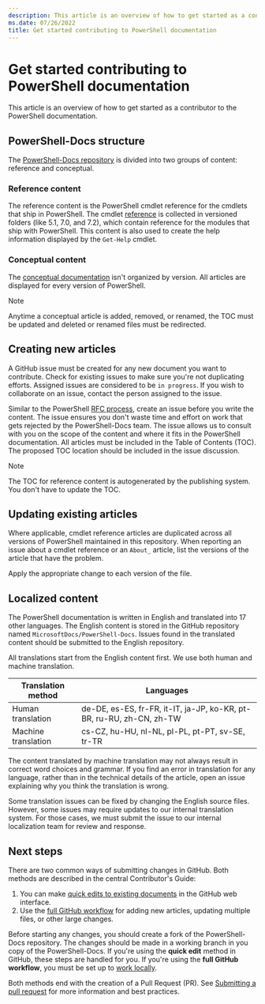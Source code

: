 ```yaml
---
description: This article is an overview of how to get started as a contributor to the PowerShell documentation.
ms.date: 07/26/2022
title: Get started contributing to PowerShell documentation
---
```

# Get started contributing to PowerShell documentation

This article is an overview of how to get started as a contributor to the PowerShell documentation.

## PowerShell-Docs structure

The [PowerShell-Docs repository][1] is divided into two groups of content: reference and
conceptual.

### Reference content

The reference content is the PowerShell cmdlet reference for the cmdlets that ship in PowerShell.
The cmdlet [reference][2] is collected in versioned folders (like 5.1, 7.0, and 7.2), which contain
reference for the modules that ship with PowerShell. This content is also used to create the help
information displayed by the `Get-Help` cmdlet.

### Conceptual content

The [conceptual documentation][3] isn't organized by version. All articles are displayed for every
version of PowerShell.

> [!NOTE]
> Anytime a conceptual article is added, removed, or renamed, the TOC must be updated and deleted or
> renamed files must be redirected.

## Creating new articles

A GitHub issue must be created for any new document you want to contribute. Check for existing
issues to make sure you're not duplicating efforts. Assigned issues are considered to be
`in progress`. If you wish to collaborate on an issue, contact the person assigned to the issue.

Similar to the PowerShell [RFC process][4], create an issue before you write the content. The issue
ensures you don't waste time and effort on work that gets rejected by the PowerShell-Docs team. The
issue allows us to consult with you on the scope of the content and where it fits in the PowerShell
documentation. All articles must be included in the Table of Contents (TOC). The proposed TOC
location should be included in the issue discussion.

> [!NOTE]
> The TOC for reference content is autogenerated by the publishing system. You don't have to update
> the TOC.

## Updating existing articles

Where applicable, cmdlet reference articles are duplicated across all versions of PowerShell
maintained in this repository. When reporting an issue about a cmdlet reference or an `About_`
article, list the versions of the article that have the problem.

Apply the appropriate change to each version of the file.

## Localized content

The PowerShell documentation is written in English and translated into 17 other languages. The
English content is stored in the GitHub repository named `MicrosoftDocs/PowerShell-Docs`. Issues
found in the translated content should be submitted to the English repository.

All translations start from the English content first. We use both human and machine translation.

| Translation method  |                              Languages                               |
| ------------------- | -------------------------------------------------------------------- |
| Human translation   | de-DE, es-ES, fr-FR, it-IT, ja-JP, ko-KR, pt-BR, ru-RU, zh-CN, zh-TW |
| Machine translation | cs-CZ, hu-HU, nl-NL, pl-PL, pt-PT, sv-SE, tr-TR                      |

The content translated by machine translation may not always result in correct word choices and
grammar. If you find an error in translation for any language, rather than in the technical details
of the article, open an issue explaining why you think the translation is wrong.

Some translation issues can be fixed by changing the English source files. However, some issues may
require updates to our internal translation system. For those cases, we must submit the issue to our
internal localization team for review and response.

## Next steps

There are two common ways of submitting changes in GitHub. Both methods are described in the central
Contributor's Guide:

1. You can make [quick edits to existing documents][5] in the GitHub web interface.
1. Use the [full GitHub workflow][6] for adding new articles, updating multiple files, or other
   large changes.

Before starting any changes, you should create a fork of the PowerShell-Docs repository. The changes
should be made in a working branch in you copy of the PowerShell-Docs. If you're using the **quick
edit** method in GitHub, these steps are handled for you. If you're using the **full GitHub
workflow**, you must be set up to [work locally][7].

Both methods end with the creation of a Pull Request (PR). See [Submitting a pull request][8] for
more information and best practices.

<!--link refs-->
[1]: https://github.com/MicrosoftDocs/PowerShell-Docs
[2]: https://github.com/MicrosoftDocs/PowerShell-Docs/tree/main/reference
[3]: https://github.com/MicrosoftDocs/PowerShell-Docs/tree/main/reference/docs-conceptual
[4]: https://github.com/PowerShell/powershell-rfc/blob/master/RFC0000-RFC-Process.md
[5]: /contribute/content/how-to-write-quick-edits
[6]: /contribute/how-to-write-workflows-major#making-your-changes
[7]: /contribute/get-started-setup-local#fork-the-repository
[8]: pull-requests.md
